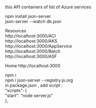 this API containers of list of Azure services 

npm install json-server <br/>
json-server --watch db.json <br/>



Resources <br/>
http://localhost:3000/ACI <br/>
  http://localhost:3000/AKS <br/>
  http://localhost:3000/AppService <br/>
  http://localhost:3000/Batch <br/>
  http://localhost:3000/ASF <br/>

Home
  http://localhost:3000 <br/>




npm i <br/>
npm i json-server --registry.js.org <br/>
in package.json , add script :  <br/>
    "scripts": { <br/>
      "start": "node server.js" <br/>
    }, <br/>


